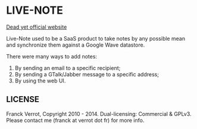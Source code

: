 # LIVE-NOTE

[Dead yet official website](http://live-note.appspot.com)

Live-Note used to be a SaaS product to take notes by any possible mean
and synchronize them against a Google Wave datastore.

There were many ways to add notes:

1. By sending an email to a specific recipient;
1. By sending a GTalk/Jabber message to a specific address;
1. By using the web UI.


## LICENSE

Franck Verrot, Copyright 2010 - 2014.
Dual-licensing: Commercial &amp; GPLv3. Please contact me (franck at verrot dot fr) for more info.
